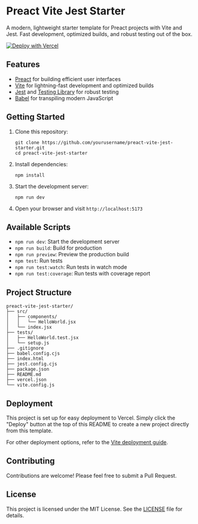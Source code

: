 # Preact Vite Jest Starter

A modern, lightweight starter template for Preact projects with Vite and Jest. Fast development, optimized builds, and robust testing out of the box.

[![Deploy with Vercel](https://vercel.com/button)](https://vercel.com/new/clone?repository-url=https://github.com/yourusername/preact-vite-jest-starter)

## Features

- [Preact](https://preactjs.com/) for building efficient user interfaces
- [Vite](https://vitejs.dev/) for lightning-fast development and optimized builds
- [Jest](https://jestjs.io/) and [Testing Library](https://testing-library.com/) for robust testing
- [Babel](https://babeljs.io/) for transpiling modern JavaScript

## Getting Started

1. Clone this repository:
   ```
   git clone https://github.com/yourusername/preact-vite-jest-starter.git
   cd preact-vite-jest-starter
   ```

2. Install dependencies:
   ```
   npm install
   ```

3. Start the development server:
   ```
   npm run dev
   ```

4. Open your browser and visit `http://localhost:5173`

## Available Scripts

- `npm run dev`: Start the development server
- `npm run build`: Build for production
- `npm run preview`: Preview the production build
- `npm test`: Run tests
- `npm run test:watch`: Run tests in watch mode
- `npm run test:coverage`: Run tests with coverage report

## Project Structure

```
preact-vite-jest-starter/
├── src/
│   ├── components/
│   │   └── HelloWorld.jsx
│   └── index.jsx
├── tests/
│   ├── HelloWorld.test.jsx
│   └── setup.js
├── .gitignore
├── babel.config.cjs
├── index.html
├── jest.config.cjs
├── package.json
├── README.md
├── vercel.json
└── vite.config.js
```

## Deployment

This project is set up for easy deployment to Vercel. Simply click the "Deploy" button at the top of this README to create a new project directly from this template.

For other deployment options, refer to the [Vite deployment guide](https://vitejs.dev/guide/static-deploy.html).

## Contributing

Contributions are welcome! Please feel free to submit a Pull Request.

## License

This project is licensed under the MIT License. See the [LICENSE](LICENSE) file for details.
